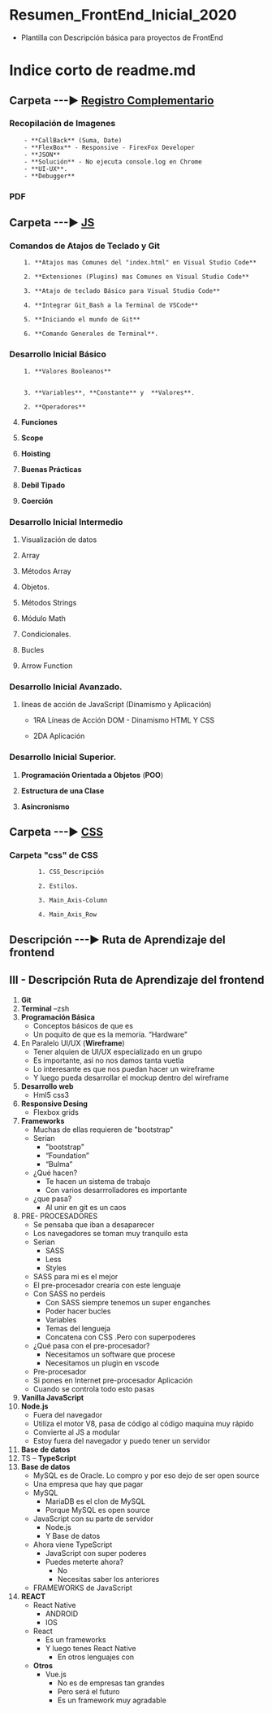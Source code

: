 # Resumen_FrontEnd_Inicial_2020
- Plantilla con Descripción básica para proyectos de FrontEnd 

# Indice corto de readme.md
   ## Carpeta        ---►   [Registro Complementario](https://github.com/DragonFenixOwi/Resumen_FrontEnd_Inicial_2020/tree/master/Registro%20Complementario)

   ###  Recopilación de Imagenes
        - **CallBack** (Suma, Date)
        - **FlexBox** - Responsive - FirexFox Developer
        - **JSON**
        - **Solución** - No ejecuta console.log en Chrome
        - **UI-UX**.
        - **Debugger**
        
   ###   PDF

   ## Carpeta        ---►   [JS](https://github.com/DragonFenixOwi/Resumen_FrontEnd_Inicial_2020/tree/master/js)


   ###  Comandos de Atajos de Teclado y Git 

        1. **Atajos mas Comunes del "index.html" en Visual Studio Code**

        2. **Extensiones (Plugins) mas Comunes en Visual Studio Code**

        3. **Atajo de teclado Básico para Visual Studio Code**
                
        4. **Integrar Git_Bash a la Terminal de VSCode**
            
        5. **Iniciando el mundo de Git**

        6. **Comando Generales de Terminal**. 



   ###  Desarrollo Inicial Básico

        1. **Valores Booleanos**


        3. **Variables**, **Constante** y  **Valores**. 

        2. **Operadores**


 4. **Funciones**
    
 5. **Scope**
 
 6. **Hoisting**


 7. **Buenas Prácticas**

 8. **Debil Tipado**
  
 9. **Coerción** 




   ###  Desarrollo Inicial Intermedio

 1. Visualización de datos  

 2. Array


 3. Métodos Array


 4. Objetos.

 5. Métodos Strings


 6. Módulo Math

 7. Condicionales. 


 8. Bucles


 9. Arrow Function


   ###  Desarrollo Inicial Avanzado.
 1. lineas de acción de JavaScript (Dinamismo y Aplicación)
    
    - 1RA Líneas de Acción DOM - Dinamismo HTML Y CSS
    
    - 2DA Aplicación    

 


   ###  Desarrollo Inicial Superior.

   1. **Programación Orientada a Objetos** (**POO**)


   2. **Estructura de una Clase**
    
   3. **Asincronismo**
    

   ## Carpeta        ---►   [CSS](https://github.com/DragonFenixOwi/Resumen_FrontEnd_Inicial_2020/tree/master/css)

   ###  Carpeta "css" de CSS
            1. CSS_Descripción

            2. Estilos.

            3. Main_Axis-Column 

            4. Main_Axis_Row 
    


   ## Descripción    ---►   Ruta de Aprendizaje del frontend 


## III - Descripción Ruta de Aprendizaje del frontend
1.  **Git**
2. **Terminal** –zsh
3. **Programación Básica**
    - Conceptos básicos de que es
    - Un poquito de que es la memoria. “Hardware"
4. En Paralelo UI/UX (**Wireframe**)
    - Tener alquien de UI/UX especializado en un grupo
    - Es importante, asi no nos damos tanta vuetla
    - Lo interesante es que nos puedan hacer un wireframe
    - Y luego pueda desarrollar el mockup dentro del wireframe
5. **Desarrollo web**
    - Hml5 css3
6. **Responsive Desing**
    - Flexbox grids
7. **Frameworks**
    - Muchas de ellas requieren de "bootstrap"
    - Serian
        - "bootstrap"
        - “Foundation”
        - “Bulma”
    - ¿Qué hacen?
         - Te hacen un sistema de trabajo
        - Con varios desarrrolladores es importante
    - ¿que pasa?
        - Al unir en git es un caos
8. PRE- PROCESADORES
    - Se pensaba que iban a desaparecer
    - Los navegadores se toman muy tranquilo esta
    - Serian
        - SASS
        - Less
        - Styles
    - SASS para mi es el mejor
    - El pre-procesador crearía con este lenguaje
    - Con SASS no perdeis
        - Con SASS siempre tenemos un super enganches
        - Poder hacer bucles
        - Variables
        - Temas del lengueja
        - Concatena con CSS .Pero con superpoderes
    - ¿Qué pasa con el pre-procesador?
        - Necesitamos un software que procese
        - Necesitamos un plugin en vscode
    - Pre-procesador
    - Si pones en Internet pre-procesador Aplicación
    - Cuando se controla todo esto pasas
9. **Vanilla JavaScript**
10. **Node.js**
    - Fuera del navegador
    - Utiliza el motor V8, pasa de código al código maquina muy rápido
    - Convierte al JS a modular
    - Estoy fuera del navegador y puedo tener un servidor
11. **Base de datos**
12. TS – **TypeScript**
13. **Base de datos**
    - MySQL es de Oracle. Lo compro y por eso dejo de ser open source
    - Una empresa que hay que pagar
    - MySQL
        - MariaDB es el clon de MySQL
        - Porque MySQL es open source
    - JavaScript con su parte de servidor
        - Node.js
        - Y Base de datos
    - Ahora viene TypeScript
        - JavaScript con super poderes
        - Puedes meterte ahora?
            - No
            -  Necesitas saber los anteriores
    - FRAMEWORKS de JavaScript
14.  **REACT**
        - React Native
            - ANDROID
            -  IOS
        - React
            - Es un frameworks
          -  Y luego tenes React Native
                -  En otros lenguajes con
        - **Otros**
            -  Vue.js
                -  No es de empresas tan grandes
                -  Pero será el futuro
                -  Es un framework muy agradable